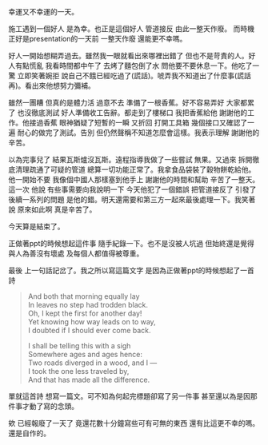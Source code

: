 幸運又不幸運的一天。

施工遇到一個好人 是為幸。也正是這個好人 管道接反 由此一整天作廢。
而時機正好是presentation的一天前 一整天作廢 還能更不幸嗎。

好人一開始想糊弄過去。雖然我一眼就看出來哪裡出錯了 但也不是苛責的人。好人有點慌亂 我看時間都中午了 去烤了麵包倒了水 問他要不要休息一下。他吃了一驚 立即笑著婉拒 說自己不餓已經吃過了(謊話)。唬弄我不知道出了什麼事(謊話再)。看出來他想努力彌補。

雖然一團糟 但真的是體力活 過意不去 準備了一根香蕉。好不容易弄好 大家都累了 也沒徹底測試 好人準備收工告辭。都走到了樓梯口 我把香蕉給他 謝謝他的工作。他接過香蕉 眼神猶疑了短暫的一瞬 又折回 打開工具箱 幾個接口又確認了一遍 耐心的做完了測試。告別 但仍然聲稱不知道怎麼會這樣。我表示理解 謝謝他的辛苦。

以為完事兒了 結果瓦斯爐沒瓦斯。遠程指導我做了一些嘗試 無果。又過來 拆開徹底清理疏通了可疑的管道 總算一切功能正常了。我拿食品袋裝了穀物餅乾給他。他一開始不要 我像個中國人那樣塞到他手上 謝謝他的時間和幫助 辛苦了一整天。這一次 他說 有些事需要向我說明一下 今天他犯了一個錯誤 把管道接反了 引發了後續一系列的問題 是他的錯。明天還需要和第三方一起來最後處理一下。我笑著說 原來如此啊 真是辛苦了。

今天算是結束了。

正做著ppt的時候想起這件事 隨手紀錄一下。也不是沒被人坑過 但始終還是覺得 與人為善沒有壞處 及每個人都值得被尊重。

最後 上一句話記岔了。我之所以寫這篇文字 是因為正做著ppt的時候想起了一首詩
> And both that morning equally lay  
> In leaves no step had trodden black.  
> Oh, I kept the first for another day!  
> Yet knowing how way leads on to way,  
> I doubted if I should ever come back.
> 
> I shall be telling this with a sigh  
> Somewhere ages and ages hence:  
> Two roads diverged in a wood, and I —  
> I took the one less traveled by,  
> And that has made all the difference.

單就這首詩 想寫一篇文。可不知為何起完標題卻寫了另一件事 甚至還以為是因那件事才動了寫的念頭。

欸 已經報廢了一天了 竟還花數十分鐘寫些可有可無的東西 還有比這更不幸的嗎。還是自作的。
